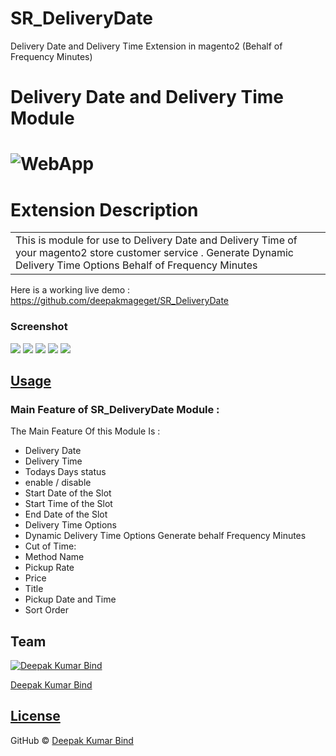 




# SR_DeliveryDate
Delivery Date and Delivery Time Extension in magento2 (Behalf of Frequency Minutes)

# Delivery Date and Delivery Time Module 
# ![WebApp](https://i.ibb.co/G9FhFm7/Screenshot-3.png)
# Extension Description 
<table>
<tr>
<td>
  This is module for use to Delivery Date and Delivery Time of your magento2 store customer service . Generate Dynamic Delivery Time Options Behalf of Frequency Minutes
</td>
</tr>
</table>

Here is a working live demo :  https://github.com/deepakmageget/SR_DeliveryDate
### Screenshot

![](https://i.ibb.co/YkJYBrv/Screenshot-1.png)
![](https://i.ibb.co/Y3ZtK3D/Screenshot-1.png)
![](https://i.ibb.co/KyWQTzj/Screenshot-2.png)
![](https://i.ibb.co/G9FhFm7/Screenshot-3.png)
![](https://i.ibb.co/RSPsG9k/Screenshot-6.png)



## [Usage](#) 

### Main Feature of SR_DeliveryDate Module : 

The Main Feature Of this Module Is : 

- Delivery Date
- Delivery Time 
- Todays Days status
- enable / disable
- Start Date of the Slot	
- Start Time of the Slot	
- End Date of the Slot	
- Delivery Time Options
- Dynamic Delivery Time Options Generate behalf Frequency Minutes 
- Cut of Time:		
- Method Name	
- Pickup Rate
- Price	
- Title	
- Pickup Date and Time
- Sort Order


## Team

[![Deepak Kumar Bind](https://i.ibb.co/2F6BM4T/dsfsdfsdfsd.png)](https://github.com/deepakmageget) 

[Deepak Kumar Bind ](https://github.com/deepakmageget)

## [License](#)

GitHub © [Deepak Kumar Bind ](https://github.com/deepakmageget)


